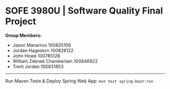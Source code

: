 # SOFE 3980U | Software Quality Final Project

**Group Members:**

- Jason Manarroo 100825106
- Jordan Hagedorn 100828122
- John Howe 100785128
- William Zdenek Chamberlain 100846922
- Trent Jordan 100831853

---

Run Maven Tests & Deploy Spring Web App: `mvn test spring-boot:run`


